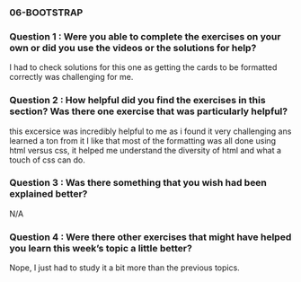 ### 06-BOOTSTRAP

### Question 1 : Were you able to complete the exercises on your own or did you use the videos or the solutions for help?

I had to check solutions for this one as getting the cards to be formatted correctly was challenging for me. 

### Question 2 : How helpful did you find the exercises in this section? Was there one exercise that was particularly helpful?

this excersice was incredibly helpful to me as i found it very challenging ans learned a ton from it I like that most of the formatting was all done using html versus css, it helped me understand the diversity of html and what a touch of css can do. 

### Question 3 : Was there something that you wish had been explained better?

N/A

### Question 4 : Were there other exercises that might have helped you learn this week’s topic a little better?

Nope, I just had to study it a bit more than the previous topics. 